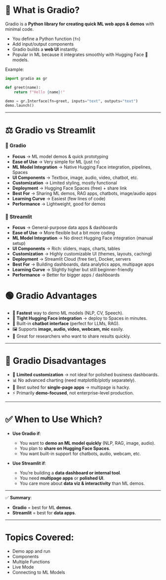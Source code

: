 # 🔎 What is Gradio?

Gradio is a **Python library for creating quick ML web apps & demos** with minimal code.

* You define a Python function (`fn`)
* Add input/output components
* Gradio builds a **web UI** instantly.
* Popular in ML because it integrates smoothly with Hugging Face 🤗 models.

Example:

```python
import gradio as gr

def greet(name):
    return f"Hello {name}!"

demo = gr.Interface(fn=greet, inputs="text", outputs="text")
demo.launch()
```

---

# ⚖️ Gradio vs Streamlit
### 🔎 Gradio

* **Focus** → ML model demos & quick prototyping
* **Ease of Use** → Very simple for ML (just `fn`)
* **ML Model Integration** → Native Hugging Face integration, pipelines, Spaces
* **UI Components** → Textbox, image, audio, video, chatbot, etc.
* **Customization** → Limited styling, mostly functional
* **Deployment** → Hugging Face Spaces (free) + share link
* **Best For** → Sharing ML demos, RAG apps, chatbots, image/audio apps
* **Learning Curve** → Easiest (few lines of code)
* **Performance** → Lightweight, good for demos

### 🔎 Streamlit

* **Focus** → General-purpose data apps & dashboards
* **Ease of Use** → More flexible but a bit more coding
* **ML Model Integration** → No direct Hugging Face integration (manual setup)
* **UI Components** → Rich: sliders, maps, charts, tables
* **Customization** → Highly customizable UI (themes, layouts, caching)
* **Deployment** → Streamlit Cloud (free tier), Docker, servers
* **Best For** → Building dashboards, data analytics apps, multipage apps
* **Learning Curve** → Slightly higher but still beginner-friendly
* **Performance** → Better for bigger apps / dashboards


# 🟢 Gradio Advantages

* 🚀 **Fastest** way to demo ML models (NLP, CV, Speech).
* 🔗 **Tight Hugging Face integration** → deploy to Spaces in minutes.
* 💬 Built-in **chatbot interface** (perfect for LLMs, RAG).
* 🖼️ Supports **image, audio, video, webcam, mic** easily.
* 🎯 Great for researchers who want to share results quickly.

---

# 🔴 Gradio Disadvantages

* 🎨 **Limited customization** → not ideal for polished business dashboards.
* 📊 No advanced charting (need matplotlib/plotly separately).
* 🧩 Best suited for **single-page apps** → multipage is hacky.
* ⚡ Primarily **demo-focused**, not enterprise-level production.

---

# ✅ When to Use Which?

* **Use Gradio if**:

  * You want to **demo an ML model quickly** (NLP, RAG, image, audio).
  * You plan to **share on Hugging Face Spaces**.
  * You want built-in support for chatbots, audio, webcam, etc.

* **Use Streamlit if**:

  * You’re building a **data dashboard or internal tool**.
  * You need **multipage apps** or **polished UI**.
  * You care more about **data viz & interactivity** than ML demos.

---

✅ **Summary**:

* **Gradio** = best for ML **demos**.
* **Streamlit** = best for **data apps**.

---

# Topics Covered:
* Demo app and run
* Components
* Multiple Functions
* Live Mode
* Connecting to ML Models    


